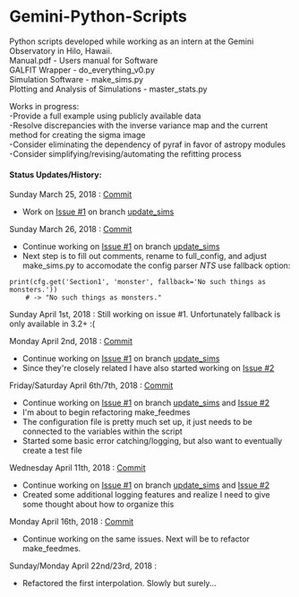 # Gemini-Python-Scripts
Python scripts developed while working as an intern at the Gemini Observatory in Hilo, Hawaii.  
Manual.pdf - Users manual for Software  
GALFIT Wrapper - do_everything_v0.py  
Simulation Software -  make_sims.py  
Plotting and Analysis of Simulations - master_stats.py  

Works in progress:  
-Provide a full example using publicly available data  
-Resolve discrepancies with the inverse variance map and the current method for creating the sigma image  
-Consider eliminating the dependency of pyraf in favor of astropy modules  
-Consider simplifying/revising/automating the refitting process  

#### Status Updates/History:

Sunday March 25, 2018 : [Commit](https://github.com/rileypeterson/Gemini-Python-Scripts/commit/648af5ecbbb6f1e69ad9b20906a22330b7f2d2fb#diff-66d1da86b9755f7c032b1c07934308a6)  
- Work on [Issue #1](https://github.com/rileypeterson/Gemini-Python-Scripts/issues/1) on branch [update_sims](https://github.com/rileypeterson/Gemini-Python-Scripts/tree/update_sims)  

Sunday March 26, 2018 : [Commit](https://github.com/rileypeterson/Gemini-Python-Scripts/commit/5e67ccca59d264e82f6cfa54f6f8817d60be6965#diff-66d1da86b9755f7c032b1c07934308a6)
- Continue working on [Issue #1](https://github.com/rileypeterson/Gemini-Python-Scripts/issues/1) on branch [update_sims](https://github.com/rileypeterson/Gemini-Python-Scripts/tree/update_sims)
- Next step is to fill out comments, rename to full_config, and adjust make_sims.py to accomodate the config parser
*NTS* use fallback option:  
```
print(cfg.get('Section1', 'monster', fallback='No such things as monsters.'))
    # -> "No such things as monsters."
```
Sunday April 1st, 2018 : 
Still working on issue #1. Unfortunately fallback is only available in 3.2+ :(

Monday April 2nd, 2018 : [Commit](https://github.com/rileypeterson/Gemini-Python-Scripts/commit/92e17cbee351d4e3da148e49d2f1e080a8bffa10)
- Continue working on [Issue #1](https://github.com/rileypeterson/Gemini-Python-Scripts/issues/1) on branch [update_sims](https://github.com/rileypeterson/Gemini-Python-Scripts/tree/update_sims)
- Since they're closely related I have also started working on [Issue #2](https://github.com/rileypeterson/Gemini-Python-Scripts/issues/2)

Friday/Saturday April 6th/7th, 2018 : [Commit](https://github.com/rileypeterson/Gemini-Python-Scripts/commit/911b8bd065346d8a95d52edc73e6031d955c914b)
- Continue working on [Issue #1](https://github.com/rileypeterson/Gemini-Python-Scripts/issues/1) on branch [update_sims](https://github.com/rileypeterson/Gemini-Python-Scripts/tree/update_sims) and [Issue #2](https://github.com/rileypeterson/Gemini-Python-Scripts/issues/2)  
- I'm about to begin refactoring make_feedmes
- The configuration file is pretty much set up, it just needs to be connected to the variables within the script
- Started some basic error catching/logging, but also want to eventually create a test file

Wednesday April 11th, 2018 : [Commit](https://github.com/rileypeterson/Gemini-Python-Scripts/commit/58aa0d2225ba23fe610aeb59170cfe778a47e5ce)
- Continue working on [Issue #1](https://github.com/rileypeterson/Gemini-Python-Scripts/issues/1) on branch [update_sims](https://github.com/rileypeterson/Gemini-Python-Scripts/tree/update_sims) and [Issue #2](https://github.com/rileypeterson/Gemini-Python-Scripts/issues/2)  
- Created some additional logging features and realize I need to give some thought about how to organize this

Monday April 16th, 2018 : [Commit](https://github.com/rileypeterson/Gemini-Python-Scripts/commit/e22f9ac2c946831e6814098534f6b7733e826e4c)
- Continue working on the same issues. Next will be to refactor make_feedmes.

Sunday/Monday April 22nd/23rd, 2018 :  
- Refactored the first interpolation. Slowly but surely...
